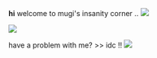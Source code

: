 **hi** welcome to mugi's insanity corner .. ![](https://media.discordapp.net/attachments/903364339464044575/1092526463036702750/59D0ACA4-CA56-4E85-92B2-A5805D1B98F1.gif) 

![](https://64.media.tumblr.com/56fe1b98b967d96114e0ea4ae9c1de83/c9edb8815eb7902d-5c/s1280x1920/327f2604ee156b0193ad06f95d1409e697ef0878.jpg)

have a problem with me? >> idc !! ![](https://64.media.tumblr.com/fd2b5b6867f39ec60a1bb3b057f4f20a/803032cd49d57f90-9d/s100x200/ad1165bd2d560d64d7f00895f239c71e87103845.gif)
